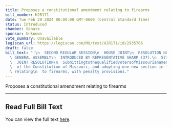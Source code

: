 ```yaml
---
title: Proposes a constitutional amendment relating to firearms
bill_number: HJR171
date: Tue Feb 20 2024 00:00:00 GMT-0600 (Central Standard Time)
status: Introduced
chamber: Senate
sponsor: Unknown
vote_summary: Unavailable
legiscan_url: https://legiscan.com/MO/text/HJR171/id/2935706
draft: false
bill_text: "|\n  SECOND REGULAR SESSION\n  HOUSE JOINT\n  RESOLUTION NO. 171\n  102ND\
  \ GENERAL ASSEMBLY\n  INTRODUCED BY REPRESENTATIVE SHARP (37).\n  5736H.01I DANARADEMANMILLER,ChiefClerk\n\
  \  JOINT RESOLUTION\n  SubmittingtothequalifiedvotersofMissourianamendmentrepealingSection23ofArticleI\n\
  \  of the Constitution of Missouri, and adopting one new section in lieu thereof\
  \ relating\n  to firearms, with penalty provisions."
---
```

Proposes a constitutional amendment relating to firearms

---

## Read Full Bill Text

You can view the full text [here](https://legiscan.com/MO/text/HJR171/id/2935706).

